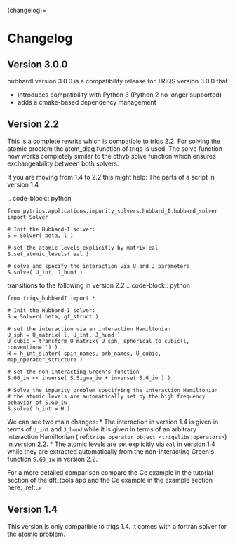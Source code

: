 (changelog)=

# Changelog

## Version 3.0.0

hubbardI version 3.0.0 is a compatibility
release for TRIQS version 3.0.0 that
* introduces compatibility with Python 3 (Python 2 no longer supported)
* adds a cmake-based dependency management


## Version 2.2

This is a complete rewrite which is compatible to triqs 2.2. For solving the atomic problem the atom_diag function of triqs is used. The solve function now works completely similar to the cthyb solve function which ensures exchangeability between both solvers.

If you are moving from 1.4 to 2.2 this might help: The parts of a script in version 1.4

 .. code-block:: python

	from pytriqs.applications.impurity_solvers.hubbard_I.hubbard_solver import Solver

	# Init the Hubbard-I solver:
	S = Solver( beta, l )

	# set the atomic levels explicitly by matrix eal
	S.set_atomic_levels( eal )

	# solve and specify the interaction via U and J parameters
	S.solve( U_int, J_hund )

transitions to the following in version 2.2
 .. code-block:: python

	from triqs_hubbardI import *

	# Init the Hubbard-I solver:
	S = Solver( beta, gf_struct )

	# set the interaction via an interaction Hamiltonian
	U_sph = U_matrix( l, U_int, J_hund )
	U_cubic = transform_U_matrix( U_sph, spherical_to_cubic(l, convention='') )
	H = h_int_slater( spin_names, orb_names, U_cubic, map_operator_structure )

	# set the non-interacting Green's function
	S.G0_iw << inverse( S.Sigma_iw + inverse( S.G_iw ) )

	# Solve the impurity problem specifying the interaction Hamiltonian
	# the atomic levels are automatically set by the high frequency behavior of S.G0_iw
	S.solve( h_int = H )


We can see two main changes:
	* The interaction in version 1.4 is given in terms of ``U_int`` and ``J_hund`` while it is given in terms of an arbitrary interaction Hamiltonian (:ref:`triqs operator object <triqslibs:operators>`) in version 2.2.
	* The atomic levels are set explicitly via ``eal`` in version 1.4 while they are extracted automatically from the non-interacting Green's function ``S.G0_iw`` in version 2.2.

For a more detailed comparison compare the Ce example in the tutorial section of the dft_tools app and the Ce example in the example section here: :ref:`ce`

## Version 1.4

This version is only compatible to triqs 1.4. It comes with a fortran solver for the atomic problem.
